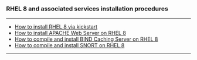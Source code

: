 ### RHEL 8 and associated services installation procedures
- - - -
- [How to install RHEL 8 via kickstart](https://github.com/nomorespice/rhel8-howto/wiki/How-to-install-RHEL-8-via-kickstart)
- [How to install APACHE Web Server on RHEL 8](https://github.com/nomorespice/rhel8-howto/wiki/How-to-install-APACHE-Web-Server-on-RHEL-8)
- [How to compile and install BIND Caching Server on RHEL 8](https://github.com/nomorespice/rhel8-howto/wiki/How-to-compile-and-install-BIND-Caching-Server-on-RHEL-8)
- [How to compile and install SNORT on RHEL 8](https://github.com/nomorespice/rhel8-howto/wiki/How-to-compile-and-install-SNORT-on-RHEL-8)
- - - -
